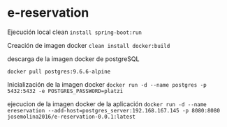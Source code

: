 # e-reservation


Ejecución local clean 
```install spring-boot:run```

Creación de imagen docker 
```clean install docker:build```


descarga de la imagen docker de postgreSQL
```
docker pull postgres:9.6.6-alpine
```

Inicialización de la imagen docker 
```docker run -d --name postgres -p 5432:5432 -e POSTGRES_PASSWORD=platzi```

ejecucion de la imagen docker de la aplicación
```docker run -d --name ereservation --add-host=postgres_server:192.168.167.145 -p 8080:8080 josemolina2016/e-reservation-0.0.1:latest```
